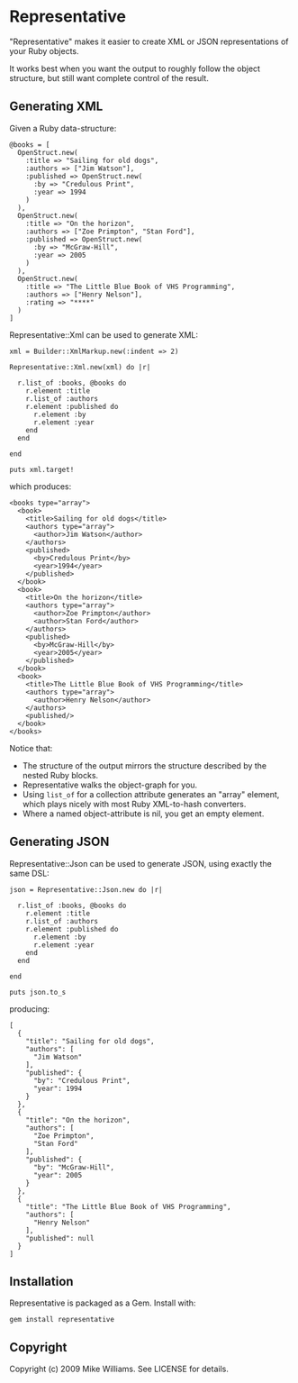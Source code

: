 Representative
==============

"Representative" makes it easier to create XML or JSON representations of your Ruby objects.

It works best when you want the output to roughly follow the object structure, but still want complete control of the result.

Generating XML
--------------

Given a Ruby data-structure:

    @books = [
      OpenStruct.new(
        :title => "Sailing for old dogs", 
        :authors => ["Jim Watson"],
        :published => OpenStruct.new(
          :by => "Credulous Print",
          :year => 1994
        )
      ),
      OpenStruct.new(
        :title => "On the horizon", 
        :authors => ["Zoe Primpton", "Stan Ford"],
        :published => OpenStruct.new(
          :by => "McGraw-Hill",
          :year => 2005
        )
      ),
      OpenStruct.new(
        :title => "The Little Blue Book of VHS Programming",
        :authors => ["Henry Nelson"],
        :rating => "****"
      )
    ]

Representative::Xml can be used to generate XML:

    xml = Builder::XmlMarkup.new(:indent => 2)

    Representative::Xml.new(xml) do |r|
    
      r.list_of :books, @books do
        r.element :title
        r.list_of :authors
        r.element :published do
          r.element :by
          r.element :year
        end
      end
      
    end

    puts xml.target!

which produces:

    <books type="array">
      <book>
        <title>Sailing for old dogs</title>
        <authors type="array">
          <author>Jim Watson</author>
        </authors>
        <published>
          <by>Credulous Print</by>
          <year>1994</year>
        </published>
      </book>
      <book>
        <title>On the horizon</title>
        <authors type="array">
          <author>Zoe Primpton</author>
          <author>Stan Ford</author>
        </authors>
        <published>
          <by>McGraw-Hill</by>
          <year>2005</year>
        </published>
      </book>
      <book>
        <title>The Little Blue Book of VHS Programming</title>
        <authors type="array">
          <author>Henry Nelson</author>
        </authors>
        <published/>
      </book>
    </books>

Notice that:

- The structure of the output mirrors the structure described by the nested Ruby blocks.
- Representative walks the object-graph for you.
- Using `list_of` for a collection attribute generates an "array" element, which plays nicely
  with most Ruby XML-to-hash converters.
- Where a named object-attribute is nil, you get an empty element.

Generating JSON
---------------

Representative::Json can be used to generate JSON, using exactly the same DSL:

    json = Representative::Json.new do |r|
    
      r.list_of :books, @books do
        r.element :title
        r.list_of :authors
        r.element :published do
          r.element :by
          r.element :year
        end
      end

    end

    puts json.to_s

producing:

    [
      {
        "title": "Sailing for old dogs",
        "authors": [
          "Jim Watson"
        ],
        "published": {
          "by": "Credulous Print",
          "year": 1994
        }
      },
      {
        "title": "On the horizon",
        "authors": [
          "Zoe Primpton",
          "Stan Ford"
        ],
        "published": {
          "by": "McGraw-Hill",
          "year": 2005
        }
      },
      {
        "title": "The Little Blue Book of VHS Programming",
        "authors": [
          "Henry Nelson"
        ],
        "published": null
      }
    ]

Installation
------------

Representative is packaged as a Gem.  Install with:

    gem install representative

Copyright
---------

Copyright (c) 2009 Mike Williams. See LICENSE for details.
